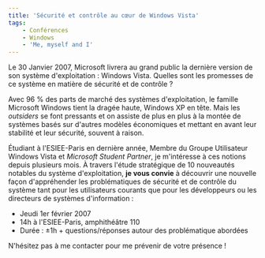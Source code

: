 ```yaml
---
title: 'Sécurité et contrôle au cœur de Windows Vista'
tags:
    - Conférences
    - Windows
    - 'Me, myself and I'
---
```


Le 30 Janvier 2007, Microsoft livrera au grand public la dernière version de son système d'exploitation : Windows Vista. Quelles sont les promesses de ce système en matière de sécurité et de contrôle ?

<!-- more -->

Avec 96 % des parts de marché des systèmes d'exploitation, le famille Microsoft Windows tient la dragée haute, Windows XP en tête. Mais les _outsiders_ se font pressants et on assiste de plus en plus à la montée de systèmes basés sur d'autres modèles économiques et mettant en avant leur stabilité et leur sécurité, souvent à raison.

Étudiant à l'ESIEE-Paris en dernière année, Membre du Groupe Utilisateur Windows Vista et _Microsoft Student Partner_, je m'intéresse à ces notions depuis plusieurs mois. À travers l'étude stratégique de 10 nouveautés notables du système d'exploitation, **je vous convie** à découvrir une nouvelle façon d'appréhender les problématiques de sécurité et de contrôle du système tant pour les utilisateurs courants que pour les développeurs ou les directeurs de systèmes d'information :

* Jeudi 1er février 2007
* 14h à l'ESIEE-Paris, amphithéâtre 110
* Durée : ±1h + questions/réponses autour des problématique abordées

N'hésitez pas à me contacter pour me prévenir de votre présence !
